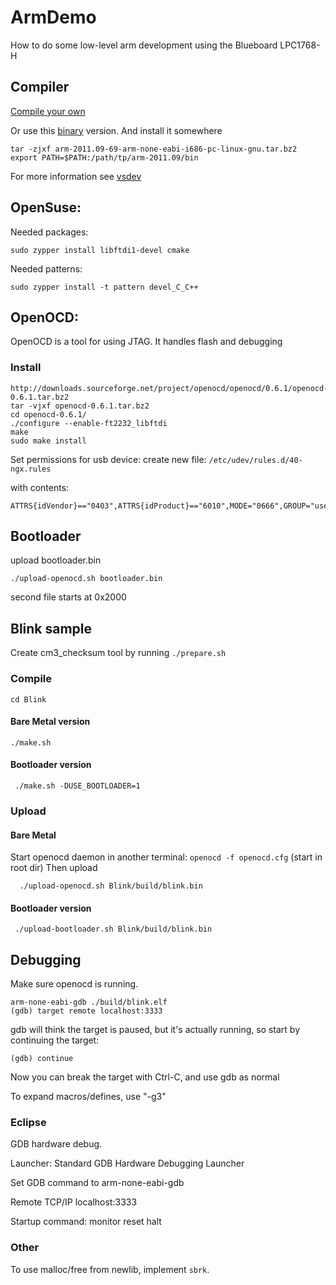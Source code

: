 # ArmDemo

How to do some low-level arm development using the Blueboard LPC1768-H

## Compiler

[Compile your own](http://www.arklyffe.com/main/2010/08/29/arm-gcc-toolchain-build/ )


Or use this [binary](https://sourcery.mentor.com/GNUToolchain/package9740/public/arm-none-eabi/arm-2011.09-69-arm-none-eabi-i686-pc-linux-gnu.tar.bz2) version.
And install it somewhere

	tar -zjxf arm-2011.09-69-arm-none-eabi-i686-pc-linux-gnu.tar.bz2
	export PATH=$PATH:/path/tp/arm-2011.09/bin

For more information see [vsdev][vsdev]

## OpenSuse:

Needed packages:

    sudo zypper install libftdi1-devel cmake

Needed patterns:

	sudo zypper install -t pattern devel_C_C++


## OpenOCD:

OpenOCD is a tool for using JTAG. It handles flash and debugging

### Install

	http://downloads.sourceforge.net/project/openocd/openocd/0.6.1/openocd-0.6.1.tar.bz2
	tar -vjxf openocd-0.6.1.tar.bz2
	cd openocd-0.6.1/
	./configure --enable-ft2232_libftdi
	make
	sudo make install

Set permissions for usb device:
create new file: `/etc/udev/rules.d/40-ngx.rules`

with contents:

	ATTRS{idVendor}=="0403",ATTRS{idProduct}=="6010",MODE="0666",GROUP="users"


## Bootloader

upload bootloader.bin

	./upload-openocd.sh bootloader.bin

second file starts at 0x2000

## Blink sample

Create cm3_checksum tool by running `./prepare.sh`

### Compile

    cd Blink

#### Bare Metal version

    ./make.sh

#### Bootloader version

     ./make.sh -DUSE_BOOTLOADER=1

### Upload

#### Bare Metal

Start openocd daemon in another terminal: `openocd -f openocd.cfg` (start in
root dir)
Then upload
      
      ./upload-openocd.sh Blink/build/blink.bin

#### Bootloader version

     ./upload-bootloader.sh Blink/build/blink.bin

## Debugging

Make sure openocd is running.

	arm-none-eabi-gdb ./build/blink.elf
	(gdb) target remote localhost:3333
	
gdb will think the target is paused, but it's actually running, so start by continuing the target:
	
	(gdb) continue

Now you can break the target with Ctrl-C, and use gdb as normal


To expand macros/defines, use "-g3"

### Eclipse

GDB hardware debug.

Launcher: Standard GDB Hardware Debugging Launcher

Set GDB command to arm-none-eabi-gdb

Remote TCP/IP localhost:3333 

Startup command: monitor reset halt

### Other

To use malloc/free from newlib, implement `sbrk`.



[vsdev]: http://dev.frozeneskimo.com/notes/cortex_cmsis/
